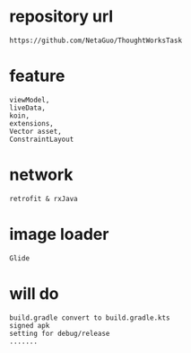 # repository url
    https://github.com/NetaGuo/ThoughtWorksTask
# feature
    viewModel,
    liveData,
    koin,
    extensions,
    Vector asset,
    ConstraintLayout
# network
    retrofit & rxJava
# image loader
    Glide
# will do
    build.gradle convert to build.gradle.kts
    signed apk
    setting for debug/release
    .......


